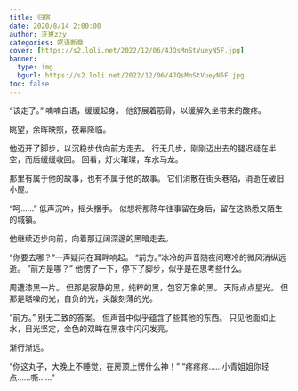 ```yaml
---
title: 归宿
date: 2020/8/14 2:00:00
author: 汪崽zzy
categories: 呓语断章
cover: [https://s2.loli.net/2022/12/06/4JQsMnStVueyN5F.jpg]
banner: 
  type: img
  bgurl: https://s2.loli.net/2022/12/06/4JQsMnStVueyN5F.jpg
toc: false
---
```


“该走了。”
喃喃自语，缓缓起身。
他舒展着筋骨，以缓解久坐带来的酸疼。<br>

眺望，余晖映照，夜幕降临。<br>

他迈开了脚步，以沉稳步伐向前方走去。
行无几步，刚刚迈出去的腿迟疑在半空，而后缓缓收回。
回看，灯火璀璨，车水马龙。<br>

那里有属于他的故事，也有不属于他的故事。
它们消散在街头巷陌，消逝在破旧小屋。<br>

“呵……”
低声沉吟，摇头摆手。
似想将那陈年往事留在身后，留在这熟悉又陌生的城镇。<br>

他继续迈步向前，向着那辽阔深邃的黑暗走去。<br>

“你要去哪？”一声疑问在耳畔响起。
“前方。”冰冷的声音随夜间寒冷的微风消纵远逝。
“前方是哪？”
他愣了一下，停下了脚步，似乎是在思考些什么。<br>

周遭漆黑一片。
但那是寂静的黑，纯粹的黑，包容万象的黑。
天际点点星光。
但那是聒噪的光，自负的光，尖酸刻薄的光。<br>

“前方。”
别无二致的答案。
但声音中似乎蕴含了些其他的东西。
只见他面如止水，目光坚定，金色的双眸在黑夜中闪闪发亮。<br>

渐行渐远。<br>

“你这丸子，大晚上不睡觉，在房顶上愣什么神！”
“疼疼疼……小青姐姐你轻点……嘶……”